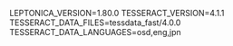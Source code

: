 LEPTONICA_VERSION=1.80.0
TESSERACT_VERSION=4.1.1
TESSERACT_DATA_FILES=tessdata_fast/4.0.0
TESSERACT_DATA_LANGUAGES=osd,eng,jpn
